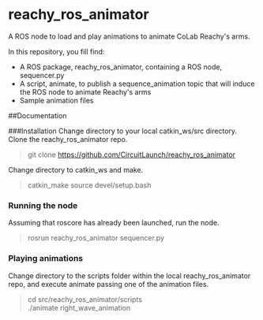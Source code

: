 # reachy_ros_animator
A ROS node to load and play animations to animate CoLab Reachy's arms.

In this repository, you fill find:
* A ROS package, reachy_ros_animator, containing a ROS node, sequencer.py
* A script, animate, to publish a sequence_animation topic that will induce the ROS node to animate Reachy's arms
* Sample animation files

##Documentation

###Installation
Change directory to your local catkin_ws/src directory.
Clone the reachy_ros_animator repo.
> git clone https://github.com/CircuitLaunch/reachy_ros_animator

Change directory to catkin_ws and make.

> catkin_make
> source devel/setup.bash

### Running the node

Assuming that roscore has already been launched, run the node.

> rosrun reachy_ros_animator sequencer.py

### Playing animations

Change directory to the scripts folder within the local reachy_ros_animator repo, and execute animate passing one of the animation files.

> cd src/reachy_ros_animator/scripts  
> ./animate right_wave_animation